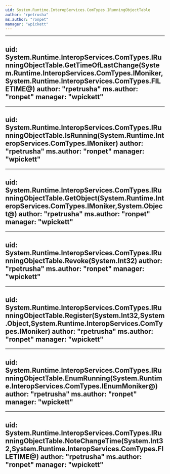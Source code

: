 ```yaml
---
uid: System.Runtime.InteropServices.ComTypes.IRunningObjectTable
author: "rpetrusha"
ms.author: "ronpet"
manager: "wpickett"
---
```


---
uid: System.Runtime.InteropServices.ComTypes.IRunningObjectTable.GetTimeOfLastChange(System.Runtime.InteropServices.ComTypes.IMoniker,System.Runtime.InteropServices.ComTypes.FILETIME@)
author: "rpetrusha"
ms.author: "ronpet"
manager: "wpickett"
---

---
uid: System.Runtime.InteropServices.ComTypes.IRunningObjectTable.IsRunning(System.Runtime.InteropServices.ComTypes.IMoniker)
author: "rpetrusha"
ms.author: "ronpet"
manager: "wpickett"
---

---
uid: System.Runtime.InteropServices.ComTypes.IRunningObjectTable.GetObject(System.Runtime.InteropServices.ComTypes.IMoniker,System.Object@)
author: "rpetrusha"
ms.author: "ronpet"
manager: "wpickett"
---

---
uid: System.Runtime.InteropServices.ComTypes.IRunningObjectTable.Revoke(System.Int32)
author: "rpetrusha"
ms.author: "ronpet"
manager: "wpickett"
---

---
uid: System.Runtime.InteropServices.ComTypes.IRunningObjectTable.Register(System.Int32,System.Object,System.Runtime.InteropServices.ComTypes.IMoniker)
author: "rpetrusha"
ms.author: "ronpet"
manager: "wpickett"
---

---
uid: System.Runtime.InteropServices.ComTypes.IRunningObjectTable.EnumRunning(System.Runtime.InteropServices.ComTypes.IEnumMoniker@)
author: "rpetrusha"
ms.author: "ronpet"
manager: "wpickett"
---

---
uid: System.Runtime.InteropServices.ComTypes.IRunningObjectTable.NoteChangeTime(System.Int32,System.Runtime.InteropServices.ComTypes.FILETIME@)
author: "rpetrusha"
ms.author: "ronpet"
manager: "wpickett"
---
